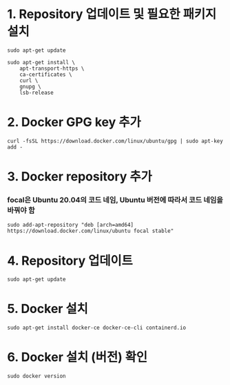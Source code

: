 # 1. Repository 업데이트 및 필요한 패키지 설치

    sudo apt-get update

    sudo apt-get install \
        apt-transport-https \
        ca-certificates \
        curl \
        gnupg \
        lsb-release

# 2. Docker GPG key 추가

    curl -fsSL https://download.docker.com/linux/ubuntu/gpg | sudo apt-key add -

# 3. Docker repository 추가
### focal은 Ubuntu 20.04의 코드 네임, Ubuntu 버전에 따라서 코드 네임을 바꿔야 함

    sudo add-apt-repository "deb [arch=amd64] https://download.docker.com/linux/ubuntu focal stable"

# 4. Repository 업데이트

    sudo apt-get update

# 5. Docker 설치

    sudo apt-get install docker-ce docker-ce-cli containerd.io

# 6. Docker 설치 (버전) 확인

    sudo docker version